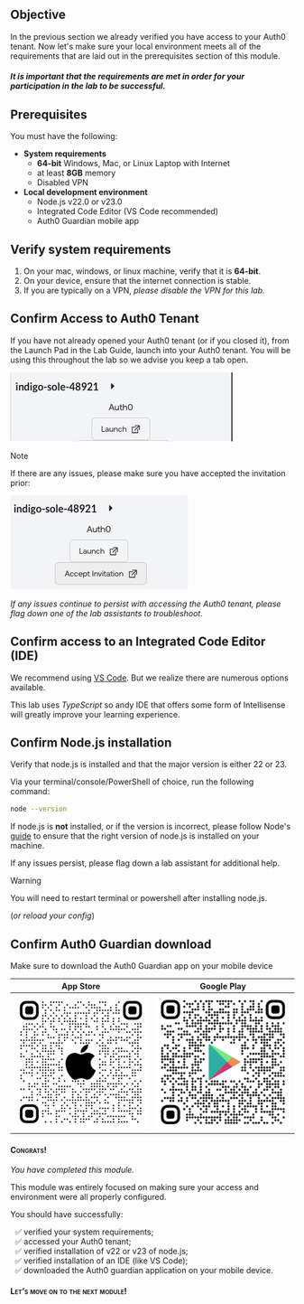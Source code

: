 ## Objective

In the previous section we already verified you have access to your Auth0 tenant. Now let's make sure your local environment meets all of the requirements that are laid out in the prerequisites section of this module.

#### *It is important that the requirements are met in order for your participation in the lab to be successful.*

## Prerequisites

You must have the following:
 - **System requirements**
    - **64-bit** Windows, Mac, or Linux Laptop with Internet
    - at least **8GB** memory
    - Disabled VPN
 - **Local development environment**
    - Node.js v22.0 or v23.0
    - Integrated Code Editor (VS Code recommended)
    - Auth0 Guardian mobile app


## Verify system requirements
1. On your mac, windows, or linux machine, verify that it is **64-bit**.
2. On your device, ensure that the internet connection is stable.
3. If you are typically on a VPN, *please disable the VPN for this lab.*


## Confirm Access to Auth0 Tenant

If you have not already opened your Auth0 tenant (or if you closed it), from the Launch Pad in the Lab Guide, launch into your Auth0 tenant. You will be using this throughout the lab so we advise you keep a tab open.

![Launch Pad](./assets/Module01/images/1.png)

> [!NOTE]
>
> If there are any issues, please make sure you have accepted the invitation prior:
>
> ![Invite](./assets/Module01/images/2.png)
>
> *If any issues continue to persist with accessing the Auth0 tenant, please flag down one of the lab assistants to troubleshoot.*

## Confirm access to an Integrated Code Editor (IDE)
We recommend using [VS Code](https://code.visualstudio.com/download). But we realize there are numerous options available.

This lab uses *TypeScript* so andy IDE that offers some form of Intellisense will greatly improve your learning experience.

## Confirm Node.js installation
Verify that node.js is installed and that the major version is either 22 or 23.

Via your terminal/console/PowerShell of choice, run the following command:

```bash
node --version
```

If node.js is **not** installed, or if the version is incorrect, please follow Node's [guide](https://nodejs.org/en/download/) to ensure that the right version of node.js is installed on your machine.

If any issues persist, please flag down a lab assistant for additional help.


> [!Warning]
>
> You will need to restart terminal or powershell after installing node.js.
>
> (*or reload your config*)


## Confirm Auth0 Guardian download
Make sure to download the Auth0 Guardian app on your mobile device

| App Store                                    | Google Play                                    |
| -------------------------------------------- | ---------------------------------------------- |
| ![App Store](./assets/Module01/images/4.png) | ![Google Play](./assets/Module01/images/5.png) |

#### <span style="font-variant: small-caps">Congrats!</span>
*You have completed this module.*

This module was entirely focused on making sure your access and environment were all properly configured.

You should have successfully:
<ul>
  <li style="list-style-type:'✅ ';">
      verified your system requirements;
  </li>
  <li style="list-style-type:'✅ '">
      accessed your Auth0 tenant;
  </li>
  <li style="list-style-type:'✅ '">
      verified installation of v22 or v23 of node.js;
  <li style="list-style-type:'✅ '">
      verified installation of an IDE (like VS Code);
  </li>
  <li style="list-style-type:'✅ '">
      downloaded the Auth0 guardian application on your mobile device.
  </li>
</ul>

#### <span style="font-variant: small-caps">Let’s move on to the next module!</span>
